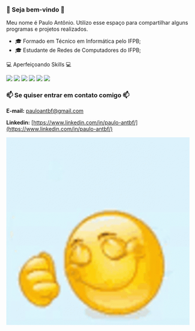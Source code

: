 ### 🤙 Seja bem-vindo 👋

Meu nome é Paulo Antônio. Utilizo esse espaço para compartilhar alguns programas e projetos realizados.

- 🎓 Formado em Técnico em Informática pelo IFPB;
- 🎓 Estudante de Redes de Computadores do IFPB;

💻 Aperfeiçoando Skills 💻

![](https://img.shields.io/badge/HTML5-E34F26?style=for-the-badge&logo=html5&logoColor=white)
![](https://img.shields.io/badge/CSS3-1572B6?style=for-the-badge&logo=css3&logoColor=white)
![](https://img.shields.io/badge/JavaScript-323330?style=for-the-badge&logo=javascript&logoColor=F7DF1E)
![](https://img.shields.io/badge/Python-FFD43B?style=for-the-badge&logo=python&logoColor=blue)
![](https://img.shields.io/badge/Node.js-339933?style=for-the-badge&logo=nodedotjs&logoColor=white)
![](https://img.shields.io/badge/MySQL-005C84?style=for-the-badge&logo=mysql&logoColor=white)

  

### 📫 Se quiser entrar em contato comigo 📫

**E-mail:** pauloantbf@gmail.com

**Linkedin:** [https://www.linkedin.com/in/paulo-antbf/](https://www.linkedin.com/in/paulo-antbf/)

<img src="/thumbs-up-smile.gif">
